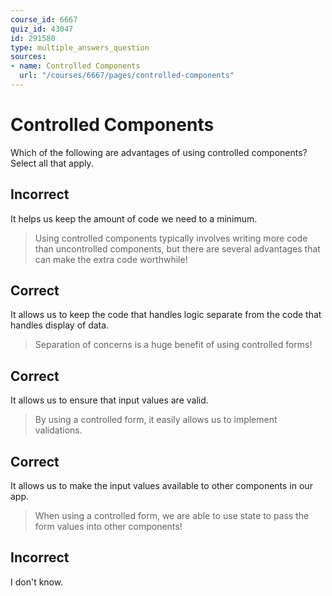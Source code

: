 ```yaml
---
course_id: 6667
quiz_id: 43047
id: 291580
type: multiple_answers_question
sources:
- name: Controlled Components
  url: "/courses/6667/pages/controlled-components"
---
```


# Controlled Components

Which of the following are advantages of using controlled components? Select all
that apply.

## Incorrect

It helps us keep the amount of code we need to a minimum.

> Using controlled components typically involves writing more code than
> uncontrolled components, but there are several advantages that can make the
> extra code worthwhile!

## Correct

It allows us to keep the code that handles logic separate from the code that
handles display of data.

> Separation of concerns is a huge benefit of using controlled forms!

## Correct

It allows us to ensure that input values are valid.

> By using a controlled form, it easily allows us to implement validations.

## Correct

It allows us to make the input values available to other components in our app.

> When using a controlled form, we are able to use state to pass the form values
> into other components!

## Incorrect

I don't know.
